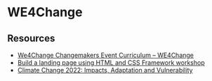 # WE4Change

## Resources

- [We4Change Changemakers Event Curriculum – WE4Change](http://we4change.eu/we4change-changemakers-event-curriculum/)
- [Build a landing page using HTML and CSS Framework workshop](http://we4change.eu/wp-content/uploads/2022/03/4.-Build-a-Landing-Web-Page_workshop-instructions.pdf)
- [Climate Change 2022: Impacts, Adaptation and Vulnerability](https://www.ipcc.ch/report/ar6/wg2/)
